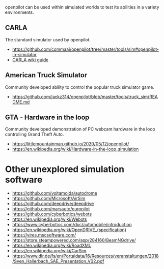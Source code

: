 openpilot can be used within simulated worlds to test its abilities in a variety environments.

## CARLA

The standard simulator used by openpilot.

* https://github.com/commaai/openpilot/tree/master/tools/sim#openpilot-in-simulator
* [CARLA wiki guide](../wiki/CARLA)

## American Truck Simulator

Community developed ability to control the popular truck simulator game.

* https://github.com/jackz314/openpilot/blob/master/tools/truck_sim/README.md

## GTA - Hardware in the loop

Community developed demonstration of PC webcam hardware in the loop controlling Grand Theft Auto.

* https://littlemountainman.github.io/2020/05/12/openpilot/
* https://en.wikipedia.org/wiki/Hardware-in-the-loop_simulation

# Other unexplored simulation software

* https://github.com/vojtamolda/autodrome
* https://github.com/Microsoft/AirSim
* https://github.com/deepdrive/deepdrive
* https://github.com/marsauto/europilot
* https://github.com/cyberbotics/webots
* https://en.wikipedia.org/wiki/Webots
* https://www.cyberbotics.com/doc/automobile/introduction
* https://en.wikipedia.org/wiki/OpenDRIVE_(specification)
* https://vires.mscsoftware.com/
* https://store.steampowered.com/app/284160/BeamNGdrive/
* https://en.wikipedia.org/wiki/RoadXML
* https://en.wikipedia.org/wiki/CarSim
* https://www.dlr.de/fs/en/Portaldata/16/Resources/veranstaltungen/2018/Sven_Hallerbach_SAE_Presentation_V02.pdf
